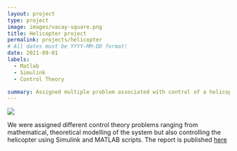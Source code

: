 ```yaml
---
layout: project
type: project
image: images/vacay-square.png
title: Helicopter project
permalink: projects/helicopter
# All dates must be YYYY-MM-DD format!
date: 2021-09-01
labels:
  - Matlab
  - Simulink
  - Control Theory

summary: Assigned multiple problem associated with control of a helicopter hub.
---
```


<img class="ui medium right floated rounded image" src="../images/vacay-home-page.png">

We were assigned different control theory problems ranging from mathematical, theoretical modelling of the system but also controlling the helicopter using Simulink and MATLAB scripts. The report is published <a href="https://github.com/ninanye/helicopter_lab"><i class="large github icon"></i>here</a>
